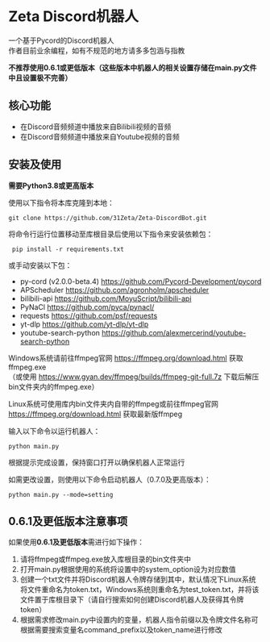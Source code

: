 # Zeta Discord机器人
一个基于Pycord的Discord机器人  
作者目前业余编程，如有不规范的地方请多多包涵与指教  
  
**不推荐使用0.6.1或更低版本（这些版本中机器人的相关设置存储在main.py文件中且设置极不完善）**  
  
核心功能
--------  
- 在Discord音频频道中播放来自Bilibili视频的音频  
- 在Discord音频频道中播放来自Youtube视频的音频  
  
安装及使用
----------  
**需要Python3.8或更高版本**  
  
使用以下指令将本库克隆到本地：  
```
git clone https://github.com/31Zeta/Zeta-DiscordBot.git
```  
  
将命令行运行位置移动至库根目录后使用以下指令来安装依赖包：  
```
 pip install -r requirements.txt
```  
或手动安装以下包：  
- py-cord (v2.0.0-beta.4) https://github.com/Pycord-Development/pycord  
- APScheduler https://github.com/agronholm/apscheduler  
- bilibili-api https://github.com/MoyuScript/bilibili-api  
- PyNaCl https://github.com/pyca/pynacl/
- requests https://github.com/psf/requests  
- yt-dlp https://github.com/yt-dlp/yt-dlp  
- youtube-search-python https://github.com/alexmercerind/youtube-search-python  
  
Windows系统请前往ffmpeg官网 https://ffmpeg.org/download.html 获取ffmpeg.exe  
（或使用 https://www.gyan.dev/ffmpeg/builds/ffmpeg-git-full.7z 下载后解压bin文件夹内的ffmpeg.exe）  
  
Linux系统可使用库内bin文件夹内自带的ffmpeg或前往ffmpeg官网 https://ffmpeg.org/download.html 获取最新版ffmpeg  
  
输入以下命令以运行机器人：  
```
python main.py
```  
根据提示完成设置，保持窗口打开以确保机器人正常运行  

如需更改设置，则使用以下命令启动机器人（0.7.0及更高版本）： 
```
python main.py --mode=setting
```  
  
0.6.1及更低版本注意事项
----------------------  
如果使用**0.6.1及更低版本**需进行如下操作：  
1. 请将ffmpeg或ffmpeg.exe放入库根目录的bin文件夹中  
2. 打开main.py根据使用的系统将设置中的system_option设为对应数值  
3. 创建一个txt文件并将Discord机器人令牌存储到其中，默认情况下Linux系统将文件重命名为token.txt，Windows系统则重命名为test_token.txt，并将该文件置于库根目录下（请自行搜索如何创建Discord机器人及获得其令牌token）  
4. 根据需求修改main.py中设置内的变量，机器人指令前缀以及令牌文件名称可根据需要搜索变量名command_prefix以及token_name进行修改  
